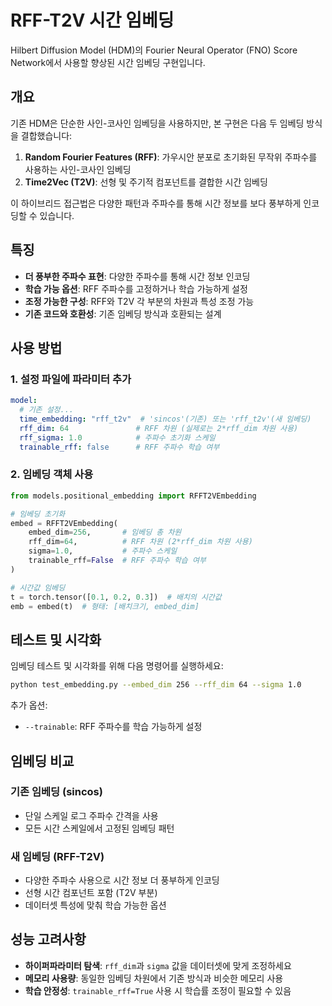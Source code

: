 # RFF-T2V 시간 임베딩

Hilbert Diffusion Model (HDM)의 Fourier Neural Operator (FNO) Score Network에서 사용할 향상된 시간 임베딩 구현입니다.

## 개요

기존 HDM은 단순한 사인-코사인 임베딩을 사용하지만, 본 구현은 다음 두 임베딩 방식을 결합했습니다:

1. **Random Fourier Features (RFF)**: 가우시안 분포로 초기화된 무작위 주파수를 사용하는 사인-코사인 임베딩
2. **Time2Vec (T2V)**: 선형 및 주기적 컴포넌트를 결합한 시간 임베딩

이 하이브리드 접근법은 다양한 패턴과 주파수를 통해 시간 정보를 보다 풍부하게 인코딩할 수 있습니다.

## 특징

- **더 풍부한 주파수 표현**: 다양한 주파수를 통해 시간 정보 인코딩
- **학습 가능 옵션**: RFF 주파수를 고정하거나 학습 가능하게 설정
- **조정 가능한 구성**: RFF와 T2V 각 부분의 차원과 특성 조정 가능
- **기존 코드와 호환성**: 기존 임베딩 방식과 호환되는 설계

## 사용 방법

### 1. 설정 파일에 파라미터 추가

```yaml
model:
  # 기존 설정...
  time_embedding: "rff_t2v"  # 'sincos'(기존) 또는 'rff_t2v'(새 임베딩)
  rff_dim: 64               # RFF 차원 (실제로는 2*rff_dim 차원 사용)
  rff_sigma: 1.0            # 주파수 초기화 스케일
  trainable_rff: false      # RFF 주파수 학습 여부
```

### 2. 임베딩 객체 사용

```python
from models.positional_embedding import RFFT2VEmbedding

# 임베딩 초기화
embed = RFFT2VEmbedding(
    embed_dim=256,       # 임베딩 총 차원
    rff_dim=64,          # RFF 차원 (2*rff_dim 차원 사용)
    sigma=1.0,           # 주파수 스케일
    trainable_rff=False  # RFF 주파수 학습 여부
)

# 시간값 임베딩
t = torch.tensor([0.1, 0.2, 0.3])  # 배치의 시간값
emb = embed(t)  # 형태: [배치크기, embed_dim]
```

## 테스트 및 시각화

임베딩 테스트 및 시각화를 위해 다음 명령어를 실행하세요:

```bash
python test_embedding.py --embed_dim 256 --rff_dim 64 --sigma 1.0
```

추가 옵션:
- `--trainable`: RFF 주파수를 학습 가능하게 설정

## 임베딩 비교

### 기존 임베딩 (sincos)
- 단일 스케일 로그 주파수 간격을 사용
- 모든 시간 스케일에서 고정된 임베딩 패턴

### 새 임베딩 (RFF-T2V)
- 다양한 주파수 사용으로 시간 정보 더 풍부하게 인코딩
- 선형 시간 컴포넌트 포함 (T2V 부분)
- 데이터셋 특성에 맞춰 학습 가능한 옵션

## 성능 고려사항

- **하이퍼파라미터 탐색**: `rff_dim`과 `sigma` 값을 데이터셋에 맞게 조정하세요
- **메모리 사용량**: 동일한 임베딩 차원에서 기존 방식과 비슷한 메모리 사용
- **학습 안정성**: `trainable_rff=True` 사용 시 학습률 조정이 필요할 수 있음 
